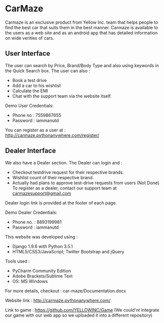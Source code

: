 # CarMaze

Carmaze is an exclusive product from Yellow Inc. team that helps people to find the best car that suits them in the best manner. Carmaze is available to the users as a web site and as an android app that has detailed information on wide verities of cars. 

## User Interface

The user can search by Price, Brand/Body Type and also using keywords in the Quick Search box.
The user can also :
  - Book a test drive
  - Add a car to his wishlist
  - Calculate the EMI
  - Chat with the support team via the website itself.

Demo User Credentials:
 - Phone no : 7559867655
 - Password : iammanutd
  
You can register as a user at : http://carmaze.pythonanywhere.com/register/

## Dealer Interface
We also have a Dealer section.
The Dealer can login and :
  - Checkout testdrive request for their respective brands.
  - Wishlist count of their respective brand.
  - Actually had plans to approve test-drive requests from users (Not Done)
To register as a dealer, contact our support team at carmazesupport@gmail.com

Dealer login link is provided at the footer of each page.

Demo Dealer Credentials:
 - Phone no. : 8893199981
 - Password : iammanutd

This website was developed using :
  - Django 1.9.6 with Python 3.5.1
  - HTML5/CSS3/JavaScript; Twitter Bootstrap and jQuery

Tools used :
  - PyCharm Community Edition
  - Adobe Brackets/Sublime Text
  - OS: MS Windows

For more details, checkout : car-maze/Documentation.docx

Website link : http://carmaze.pythonanywhere.com/

Link to game : https://github.com/YELLOWINC/Game (We could'nt integrate our game with our web app so we uploaded it into a different repository)
